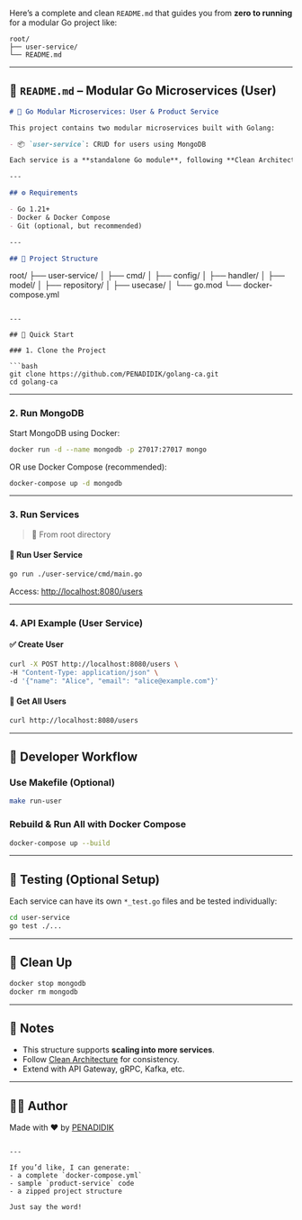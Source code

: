 Here’s a complete and clean `README.md` that guides you from **zero to running** for a modular Go project like:

```
root/
├── user-service/
└── README.md
```

---

## 📘 `README.md` – Modular Go Microservices (User)

```markdown
# 🧩 Go Modular Microservices: User & Product Service

This project contains two modular microservices built with Golang:

- 📦 `user-service`: CRUD for users using MongoDB

Each service is a **standalone Go module**, following **Clean Architecture** and using **MongoDB** for persistence.

---

## ⚙️ Requirements

- Go 1.21+
- Docker & Docker Compose
- Git (optional, but recommended)

---

## 📁 Project Structure

```
root/
├── user-service/
│   ├── cmd/
│   ├── config/
│   ├── handler/
│   ├── model/
│   ├── repository/
│   ├── usecase/
│   └── go.mod
└── docker-compose.yml
```

---

## 🚀 Quick Start

### 1. Clone the Project

```bash
git clone https://github.com/PENADIDIK/golang-ca.git
cd golang-ca
```

---

### 2. Run MongoDB

Start MongoDB using Docker:

```bash
docker run -d --name mongodb -p 27017:27017 mongo
```

OR use Docker Compose (recommended):

```bash
docker-compose up -d mongodb
```

---

### 3. Run Services

> 🏁 From root directory

#### 🔹 Run User Service

```bash
go run ./user-service/cmd/main.go
```

Access: [http://localhost:8080/users](http://localhost:8080/users)

---

### 4. API Example (User Service)

#### ✅ Create User

```bash
curl -X POST http://localhost:8080/users \
-H "Content-Type: application/json" \
-d '{"name": "Alice", "email": "alice@example.com"}'
```

#### 📄 Get All Users

```bash
curl http://localhost:8080/users
```

---

## 🔧 Developer Workflow

### Use Makefile (Optional)

```bash
make run-user
```

### Rebuild & Run All with Docker Compose

```bash
docker-compose up --build
```

---

## 🧪 Testing (Optional Setup)

Each service can have its own `*_test.go` files and be tested individually:

```bash
cd user-service
go test ./...


```

---

## 🧼 Clean Up

```bash
docker stop mongodb
docker rm mongodb
```

---

## 🧠 Notes

- This structure supports **scaling into more services**.
- Follow [Clean Architecture](https://8thlight.com/blog/uncle-bob/2012/08/13/the-clean-architecture.html) for consistency.
- Extend with API Gateway, gRPC, Kafka, etc.

---

## 👨‍💻 Author

Made with ❤️ by [PENADIDIK](https://github.com/penadidik)

```

---

If you’d like, I can generate:
- a complete `docker-compose.yml`
- sample `product-service` code
- a zipped project structure

Just say the word!
